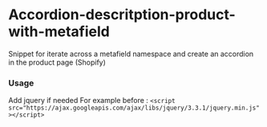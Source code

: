 # Accordion-descritption-product-with-metafield
Snippet for iterate across a metafield namespace and create an accordion in the product page (Shopify)

### Usage

Add jquery if needed 
For example before </head> :  `<script src="https://ajax.googleapis.com/ajax/libs/jquery/3.3.1/jquery.min.js"></script> `




